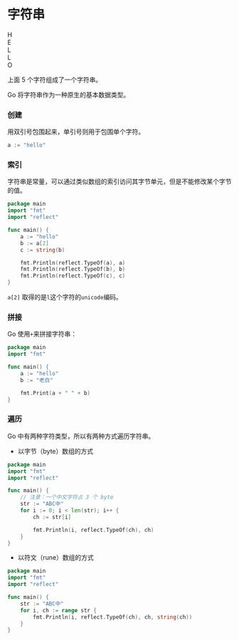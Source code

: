 # 字符串

<div class="flex justify-start gap-1">
  <div class="brick w-8 h-8">H</div>
  <div class="brick w-8 h-8">E</div>
  <div class="brick w-8 h-8">L</div>
  <div class="brick w-8 h-8">L</div>
  <div class="brick w-8 h-8">O</div>
</div>

上面 5 个字符组成了一个字符串。

Go 将字符串作为一种原生的基本数据类型。

### 创建

用双引号包围起来，单引号则用于包围单个字符。

```go
a := "hello"
```

### 索引

字符串是常量，可以通过类似数组的索引访问其字节单元，但是不能修改某个字节的值。

<div class="run"></div>

```go
package main
import "fmt"
import "reflect"

func main() {
    a := "hello"
    b := a[2]
    c := string(b)

    fmt.Println(reflect.TypeOf(a), a)
    fmt.Println(reflect.TypeOf(b), b)
    fmt.Println(reflect.TypeOf(c), c)
}
```

`a[2]` 取得的是`l`这个字符的`unicode`编码。

### 拼接

Go 使用`+`来拼接字符串：

<div class="run"></div>

```go
package main
import "fmt"

func main() {
    a := "hello"
    b := "老白"

    fmt.Print(a + " " + b)
}
```

### 遍历

Go 中有两种字符类型，所以有两种方式遍历字符串。

- 以字节（byte）数组的方式

<div class="run"></div>

```go
package main
import "fmt"
import "reflect"

func main() {
    // 注意：一个中文字符占 3 个 byte
    str := "ABC中"
    for i := 0; i < len(str); i++ {
        ch := str[i]

        fmt.Println(i, reflect.TypeOf(ch), ch)
    }
}
```

- 以符文（rune）数组的方式

<div class="run"></div>

```go
package main
import "fmt"
import "reflect"

func main() {
    str := "ABC中"
    for i, ch := range str {
        fmt.Println(i, reflect.TypeOf(ch), ch, string(ch))
    }
}
```
